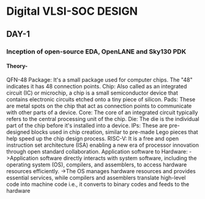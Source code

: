 # Digital VLSI-SOC DESIGN
## DAY-1 
### Inception of open-source EDA, OpenLANE and Sky130 PDK
#### Theory-

QFN-48 Package: It's a small package used for computer chips. The "48" indicates it has 48 connection points.
Chip: Also called as an integrated circuit (IC) or microchip, a chip is a small semiconductor device that contains electronic circuits etched onto a tiny piece of silicon.
Pads: These are metal spots on the chip that act as connection points to communicate with other parts of a device.
Core: The core of an integrated circuit typically refers to the central processing unit of the chip.
Die: The die is the individual part of the chip before it's installed into a device.
IPs: These are pre-designed blocks used in chip creation, similar to pre-made Lego pieces that help speed up the chip design process.
RISC-V: It is a free and open instruction set architecture (ISA) enabling a new era of processor innovation through open standard collaboration.
Application software to Hardware:
      ->Application software directly interacts with system software, including the operating system (OS), compilers, and assemblers, to access hardware resources 
      efficiently.
      ->The OS manages hardware resources and provides essential services, while compilers and assemblers translate high-level code into machine code i.e., it converts 
      to binary codes and feeds to the hardware
